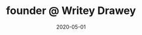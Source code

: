 ---
date_str: 2020&#8212;21
date: 2020-05-01
description: launched an interactive drawing game bringing hundreds of users together for creative expression during the pandemic
group_id: 5
layout: post
render: false
title: "founder @ Writey Drawey"
---